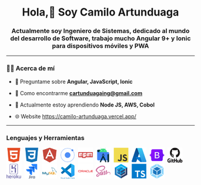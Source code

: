 <div id="header" align="center">
    <h1 align="center">Hola,👋 Soy Camilo Artunduaga</h1>
    <h3 align="center">Actualmente soy Ingeniero de Sistemas, dedicado al mundo del desarrollo de Software, trabajo mucho Angular 9+ y Ionic para dispositivos móviles y PWA</h3>
</div>

---

### 👨‍💻 Acerca de mí

- 💬 Preguntame sobre **Angular, JavaScript, Ionic**

- 📝 Como encontrarme **cartunduagaing@gmail.com**

- 🌱 Actualmente estoy aprendiendo **Node JS, AWS, Cobol**

- 🌐 Website https://camilo-artunduaga.vercel.app/

---

 <div align="left">
    <h3>Lenguajes y Herramientas</h3>
 <div>
            <img src="https://github.com/devicons/devicon/blob/master/icons/html5/html5-plain.svg" alt="HTML5" width="40" height="40">&nbsp;
            <img src="https://github.com/devicons/devicon/blob/master/icons/css3/css3-plain.svg" alt="CSS3" width="40" height="40">&nbsp;
            <img src="https://github.com/devicons/devicon/blob/master/icons/angularjs/angularjs-plain.svg" alt="ANGULAR" width="40" height="40">&nbsp;
            <img src="https://github.com/devicons/devicon/blob/master/icons/ionic/ionic-original.svg" alt="IONIC" width="40" height="40">&nbsp;
            <img src="https://github.com/devicons/devicon/blob/master/icons/npm/npm-original-wordmark.svg" alt="NPM" width="40" height="40">&nbsp;
            <img src="https://github.com/devicons/devicon/blob/master/icons/androidstudio/androidstudio-original.svg" alt="Android" width="40" height="40">&nbsp;
            <img src="https://github.com/devicons/devicon/blob/master/icons/javascript/javascript-original.svg" alt="JavaScript" width="40" height="40">&nbsp;
            <img src="https://github.com/devicons/devicon/blob/master/icons/azure/azure-original.svg" alt="Azure" width="40" height="40">&nbsp;
            <img src="https://github.com/devicons/devicon/blob/master/icons/bootstrap/bootstrap-original.svg" alt="Bootstrap" width="40" height="40">&nbsp;
            <img src="https://github.com/devicons/devicon/blob/master/icons/github/github-original-wordmark.svg" alt="Git" width="40" height="40">&nbsp;
            <img src="https://github.com/devicons/devicon/blob/master/icons/heroku/heroku-original-wordmark.svg" alt="Heroku" width="40" height="40">&nbsp;
            <img src="https://github.com/devicons/devicon/blob/master/icons/jira/jira-original-wordmark.svg" alt="Jira" width="40" height="40">&nbsp;
            <img src="https://github.com/devicons/devicon/blob/master/icons/mysql/mysql-original-wordmark.svg" alt="MySql" width="40" height="40">&nbsp;
            <img src="https://github.com/devicons/devicon/blob/master/icons/vscode/vscode-original-wordmark.svg" alt="VSCODE" width="40" height="40">&nbsp;
            <img src="https://github.com/devicons/devicon/blob/master/icons/oracle/oracle-original.svg" alt="Oracle" width="40" height="40">&nbsp;
            <img src="https://github.com/devicons/devicon/blob/master/icons/sass/sass-original.svg" alt="Sass" width="40" height="40">&nbsp;
            <img src="https://github.com/devicons/devicon/blob/master/icons/sequelize/sequelize-original.svg" alt="sequelize" width="40" height="40">&nbsp;
            <img src="https://github.com/devicons/devicon/blob/master/icons/typescript/typescript-original.svg" alt="typescript" width="40" height="40">&nbsp;
            <img src="https://github.com/devicons/devicon/blob/master/icons/webpack/webpack-original.svg" alt="webpack" width="40" height="40">&nbsp;
     </div>
</div>
